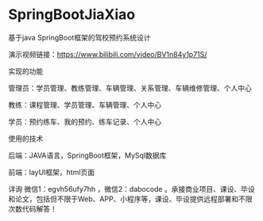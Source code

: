 # SpringBootJiaXiao
基于java SpringBoot框架的驾校预约系统设计

演示视频链接：https://www.bilibili.com/video/BV1n84y1p71S/

实现的功能

管理员：学员管理、教练管理、车辆管理、关系管理、车辆维修管理、个人中心

教练：课程管理、学员管理、车辆管理、个人中心

学员：预约练车、我的预约、练车记录、个人中心

使用的技术

后端：JAVA语言，SpringBoot框架，MySql数据库

前端：layUI框架，html页面

详询 微信1：egvh56ufy7hh ，微信2：dabocode 。承接商业项目、课设、毕设和论文，包括但不限于Web、APP、小程序等，课设、毕设提供远程部署和不限次数代码解答！
